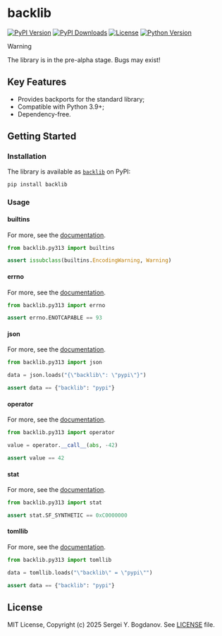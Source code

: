 # backlib

[![PyPI Version][shields/pypi/version]][pypi/homepage]
[![PyPI Downloads][shields/pypi/downloads]][pypi/homepage]
[![License][shields/pypi/license]][github/license]
[![Python Version][shields/python/version]][pypi/homepage]

> [!WARNING]
> The library is in the pre-alpha stage. Bugs may exist!

## Key Features

* Provides backports for the standard library;
* Compatible with Python 3.9+;
* Dependency-free.

## Getting Started

### Installation

The library is available as [`backlib`][pypi/homepage] on PyPI:

```shell
pip install backlib
```

### Usage

#### builtins

For more, see the [documentation][docs/builtins].

```python
from backlib.py313 import builtins

assert issubclass(builtins.EncodingWarning, Warning)
```

#### errno

For more, see the [documentation][docs/errno].

```python
from backlib.py313 import errno

assert errno.ENOTCAPABLE == 93
```

#### json

For more, see the [documentation][docs/json].

```python
from backlib.py313 import json

data = json.loads("{\"backlib\": \"pypi\"}")

assert data == {"backlib": "pypi"}
```

#### operator

For more, see the [documentation][docs/operator].

```python
from backlib.py313 import operator

value = operator.__call__(abs, -42)

assert value == 42
```

#### stat

For more, see the [documentation][docs/stat].

```python
from backlib.py313 import stat

assert stat.SF_SYNTHETIC == 0xC0000000
```

#### tomllib

For more, see the [documentation][docs/tomllib].

```python
from backlib.py313 import tomllib

data = tomllib.loads("\"backlib\" = \"pypi\"")

assert data == {"backlib": "pypi"}
```

## License

MIT License, Copyright (c) 2025 Sergei Y. Bogdanov. See [LICENSE][github/license] file.

<!-- --- --- --- --- --- --- --- --- --- --- --- --- --- --- --- --- --- --- --- --- --- --- --- -->

[docs/builtins]: https://backlib.readthedocs.io/en/latest/backports/python313/builtins.html
[docs/errno]: https://backlib.readthedocs.io/en/latest/backports/python313/errno.html
[docs/json]: https://backlib.readthedocs.io/en/latest/backports/python313/json.html
[docs/operator]: https://backlib.readthedocs.io/en/latest/backports/python313/operator.html
[docs/stat]: https://backlib.readthedocs.io/en/latest/backports/python313/stat.html
[docs/tomllib]: https://backlib.readthedocs.io/en/latest/backports/python313/tomllib.html

[github/license]: https://github.com/syubogdanov/backlib/tree/main/LICENSE

[pypi/homepage]: https://pypi.org/project/backlib/

[shields/pypi/downloads]: https://img.shields.io/pypi/dm/backlib.svg?color=green
[shields/pypi/license]: https://img.shields.io/pypi/l/backlib.svg?color=green
[shields/pypi/version]: https://img.shields.io/pypi/v/backlib.svg?color=green
[shields/python/version]: https://img.shields.io/pypi/pyversions/backlib.svg?color=green
